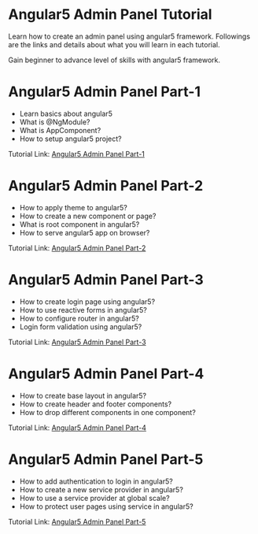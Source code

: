# Angular5 Admin Panel Tutorial

Learn how to create an admin panel using angular5 framework. Followings are the links and details about
what you will learn in each tutorial.

Gain beginner to advance level of skills with angular5 framework.

# Angular5 Admin Panel Part-1
- Learn basics about angular5
- What is @NgModule?
- What is AppComponent?
- How to setup angular5 project?


Tutorial Link: [Angular5 Admin Panel Part-1](https://learn2torials.com/a/create-admin-panel-using-angularjs-5-part-1)

# Angular5 Admin Panel Part-2
- How to apply theme to angular5?
- How to create a new component or page?
- What is root component in angular5?
- How to serve angular5 app on browser?

Tutorial Link: [Angular5 Admin Panel Part-2](https://learn2torials.com/a/angular5-admin-panel-part-2)

# Angular5 Admin Panel Part-3
- How to create login page using angular5?
- How to use reactive forms in angular5?
- How to configure router in angular5?
- Login form validation using angular5?

Tutorial Link: [Angular5 Admin Panel Part-3](https://learn2torials.com/a/angular5-admin-panel-part-3)


# Angular5 Admin Panel Part-4
- How to create base layout in angular5?
- How to create header and footer components?
- How to drop different components in one component?

Tutorial Link: [Angular5 Admin Panel Part-4](https://learn2torials.com/a/angular5-admin-panel-part-4)


# Angular5 Admin Panel Part-5
- How to add authentication to login in angular5?
- How to create a new service provider in angular5?
- How to use a service provider at global scale?
- How to protect user pages using service in angular5?

Tutorial Link: [Angular5 Admin Panel Part-5](https://learn2torials.com/a/angular5-admin-panel-part-5)

